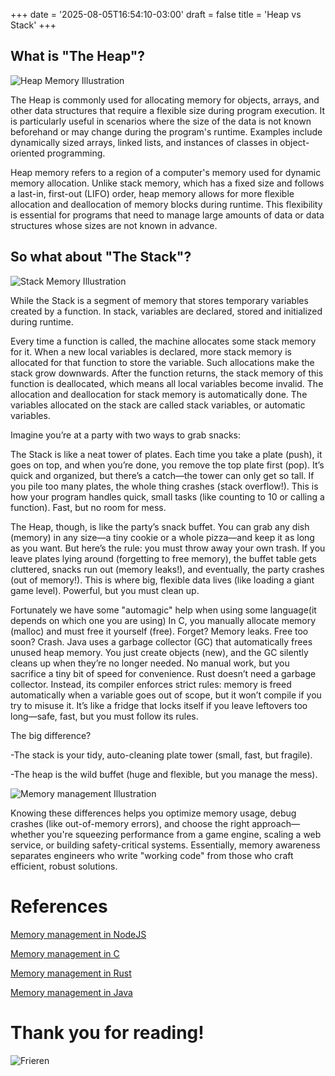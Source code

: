 +++
date = '2025-08-05T16:54:10-03:00'
draft = false
title = 'Heap vs Stack'
+++

## **What is "The Heap"?**

![Heap Memory Illustration](/images/heap.jpg)

The Heap is commonly used for allocating memory for objects, arrays, and other data structures that require a flexible size during program execution. It is particularly useful in scenarios where the size of the data is not known beforehand or may change during the program's runtime. Examples include dynamically sized arrays, linked lists, and instances of classes in object-oriented programming.

Heap memory refers to a region of a computer's memory used for dynamic memory allocation. Unlike stack memory, which has a fixed size and follows a last-in, first-out (LIFO) order, heap memory allows for more flexible allocation and deallocation of memory blocks during runtime. This flexibility is essential for programs that need to manage large amounts of data or data structures whose sizes are not known in advance.

## **So what about "The Stack"?**

![Stack Memory Illustration](/images/stack.jpg)

While the Stack is a segment of memory that stores temporary variables created by a function. In stack, variables are declared, stored and initialized during runtime.

Every time a function is called, the machine allocates some stack memory for it. When a new local variables is declared, more stack memory is allocated for that function to store the variable. Such allocations make the stack grow downwards. After the function returns, the stack memory of this function is deallocated, which means all local variables become invalid. The allocation and deallocation for stack memory is automatically done. The variables allocated on the stack are called stack variables, or automatic variables.

Imagine you’re at a party with two ways to grab snacks:

The Stack is like a neat tower of plates. Each time you take a plate (push), it goes on top, and when you’re done, you remove the top plate first (pop). It’s quick and organized, but there’s a catch—the tower can only get so tall. If you pile too many plates, the whole thing crashes (stack overflow!). This is how your program handles quick, small tasks (like counting to 10 or calling a function). Fast, but no room for mess.

The Heap, though, is like the party’s snack buffet. You can grab any dish (memory) in any size—a tiny cookie or a whole pizza—and keep it as long as you want. But here’s the rule: you must throw away your own trash. If you leave plates lying around (forgetting to free memory), the buffet table gets cluttered, snacks run out (memory leaks!), and eventually, the party crashes (out of memory!). This is where big, flexible data lives (like loading a giant game level). Powerful, but you must clean up.

Fortunately we have some "automagic" help when using some language(it depends on which one you are using)
In C, you manually allocate memory (malloc) and must free it yourself (free). Forget? Memory leaks. Free too soon? Crash.
Java uses a garbage collector (GC) that automatically frees unused heap memory. You just create objects (new), and the GC silently cleans up when they’re no longer needed. No manual work, but you sacrifice a tiny bit of speed for convenience.
Rust doesn’t need a garbage collector. Instead, its compiler enforces strict rules: memory is freed automatically when a variable goes out of scope, but it won’t compile if you try to misuse it. It’s like a fridge that locks itself if you leave leftovers too long—safe, fast, but you must follow its rules.

The big difference?

\-The stack is your tidy, auto-cleaning plate tower (small, fast, but fragile).

\-The heap is the wild buffet (huge and flexible, but you manage the mess).

![Memory management Illustration](/images/heapstack.png)

Knowing these differences helps you optimize memory usage, debug crashes (like out-of-memory errors), and choose the right approach—whether you're squeezing performance from a game engine, scaling a web service, or building safety-critical systems. Essentially, memory awareness separates engineers who write "working code" from those who craft efficient, robust solutions.

# References

[Memory management in NodeJS](https://www.daily.co/blog/introduction-to-memory-management-in-node-js-applications/#)

[Memory management in C](https://medium.com/@lsltry404/memory-usage-in-c-programming-a-comprehensive-guide-b20038647992)

[Memory management in Rust](https://medium.com/@cicerohellmann/understanding-memory-management-in-rust-a-comparative-insight-with-c-and-java-kotlin-0b2102020ae7)

[Memory management in Java](https://medium.com/@3eid/deep-dive-into-java-memory-management-heap-stack-metaspace-and-garbage-collection-df6548fe6860)


# Thank you for reading!

![Frieren](/images/frieren.jpeg)
